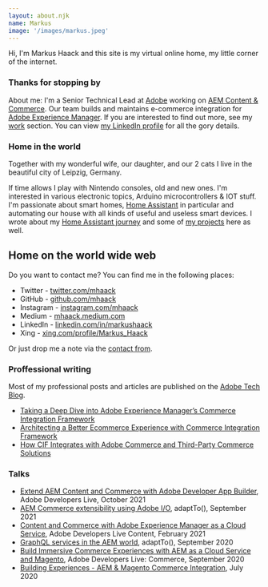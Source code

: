 ```yaml
---
layout: about.njk
name: Markus
image: '/images/markus.jpeg'
---
```


Hi, I'm Markus Haack and this site is my virtual online home, my little corner of the internet.

### Thanks for stopping by

About me: I'm a Senior Technical Lead at [Adobe](https://www.adobe.com) working on [AEM Content & Commerce](https://experienceleague.adobe.com/docs/experience-manager-cloud-service/content-and-commerce/home.html). Our team builds and maintains e-commerce integration for [Adobe Experience Manager](https://www.adobe.com/marketing/experience-manager.html). If you are interested to find out more, see my [work](/work) section. You can view [my LinkedIn profile](https://de.linkedin.com/in/markushaack/) for all the gory details.

### Home in the world

Together with my wonderful wife, our daughter, and our 2 cats I live in the beautiful city of Leipzig, Germany.

If time allows I play with Nintendo consoles, old and new ones. I'm interested in various electronic topics, Arduino microcontrollers & IOT stuff. I'm passionate about smart homes, [Home Assistant](https://www.home-assistant.io/) in particular and automating our house with all kinds of useful and useless smart devices. I wrote about my [Home Assistant journey](/home-assistant) and some of [my projects](/projects) here as well.

## Home on the world wide web

Do you want to contact me? You can find me in the following places:

-   Twitter - [twitter.com/mhaack](https://twitter.com/mhaack)
-   GitHub - [github.com/mhaack](https://github.com/mhaack)
-   Instagram - [instagram.com/mhaack](https://instagram.com/mhaack)
-   Medium - [mhaack.medium.com](https://mhaack.medium.com/)
-   LinkedIn - [linkedin.com/in/markushaack](https://de.linkedin.com/in/markushaack)
-   Xing - [xing.com/profile/Markus_Haack](https://www.xing.com/profile/Markus_Haack/)

Or just drop me a note via the [contact from](/#contact).

### Proffessional writing

Most of my professional posts and articles are published on the [Adobe Tech Blog](https://medium.com/adobetech).

-   [Taking a Deep Dive into Adobe Experience Manager’s Commerce Integration Framework](https://medium.com/adobetech/taking-a-deep-dive-into-adobe-experience-managers-commerce-integration-framework-631947b0a9a7)
-   [Architecting a Better Ecommerce Experience with Commerce Integration Framework](https://medium.com/adobetech/architecting-a-better-ecommerce-experience-with-adobe-experience-managers-commerce-integration-712feef5de8)
-   [How CIF Integrates with Adobe Commerce and Third-Party Commerce Solutions](https://medium.com/adobetech/how-cif-integrates-with-adobe-commerce-and-third-party-commerce-solutions-5a5efb8da2a0)

### Talks

-   [Extend AEM Content and Commerce with Adobe Developer App Builder](https://experienceleague.adobe.com/docs/adobe-developers-live-events/events/2021/oct2021/extend-aem-app-builder.html?lang=en), Adobe Developers Live, October 2021
-   [AEM Commerce extensibility using Adobe I/O](https://adapt.to/2021/en/schedule/aem-commerce-extensibility-using-adobe-io.html), adaptTo(), September 2021
-   [Content and Commerce with Adobe Experience Manager as a Cloud Service](https://experienceleague.adobe.com/docs/adobe-developers-live-events/events/2021/feb2021/content-commerce.html?lang=en), Adobe Developers Live Content, February 2021
-   [GraphQL services in the AEM world](https://adapt.to/2020/en/schedule/graphql-services-in-the-aem-world.html), adaptTo(), September 2020
-   [Build Immersive Commerce Experiences with AEM as a Cloud Service and Magento](https://www.youtube.com/watch?v=eTndmm77WII&list=PLcVEYUqU7VRdtIRFszb7IBtAiuuJCfgm1&index=10), Adobe Developers Live: Commerce, September 2020
-   [Building Experiences - AEM & Magento Commerce Integration](/building-experiences-with-aem-and-magento/), July 2020
